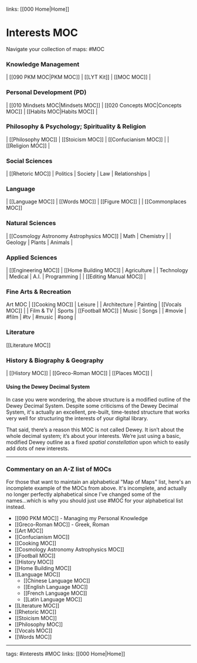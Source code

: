links: [[000 Home|Home]]

# Interests MOC
Navigate your collection of maps: #MOC 

### Knowledge Management
| [[090 PKM MOC|PKM MOC]] | [[LYT Kit]] | [[MOC MOC]] |

### Personal Development (PD)
| [[010 Mindsets MOC|Mindsets MOC]] | [[020 Concepts MOC|Concepts MOC]] | [[Habits MOC|Habits MOC]] |

### Philosophy & Psychology; Spirituality & Religion
| [[Philosophy MOC]] | [[Stoicism MOC]] | [[Confucianism MOC]] |
| [[Religion MOC]] |

### Social Sciences
| [[Rhetoric MOC]] | Politics | Society | Law | Relationships | 

### Language
| [[Language MOC]] | [[Words MOC]] | [[Figure MOC]] |
| [[Commonplaces MOC]]

### Natural Sciences
| [[Cosmology Astronomy Astrophysics MOC]] | Math | Chemistry |
| Geology | Plants | Animals |

### Applied Sciences
| [[Engineering MOC]] | [[Home Building MOC]] | Agriculture |
| Technology | Medical | A.I. | Programming | 
| [[Editing Manual MOC]] |

### Fine Arts & Recreation
Art MOC | [[Cooking MOC]] | Leisure | 
| Architecture | Painting | [[Vocals MOC]] |
| Film & TV | Sports | [[Football MOC]] | Music | Songs |
| #movie | #film | #tv | #music | #song |

### Literature
[[Literature MOC]]

### History & Biography & Geography
| [[History MOC]] | [[Greco-Roman MOC]] 
| [[Places MOC]] | 

#### Using the Dewey Decimal System
In case you were wondering, the above structure is a modified outline of the Dewey Decimal System. Despite some criticisms of the Dewey Decimal System, it's actually an excellent, pre-built, time-tested structure that works very well for structuring the interests of your digital library.

That said, there’s a reason this MOC is not called Dewey. It isn’t about the whole decimal system; it’s about your interests. We’re just using a basic, modified Dewey outline as a fixed *spatial constellation* upon which to easily add dots of new interests.

---
### Commentary on an A-Z list of MOCs
For those that want to maintain an alphabetical "Map of Maps" list, here's an incomplete example of the MOCs from above. It's incomplete, and actually no longer perfectly alphabetical since I've changed some of the names...which is why you should just use #MOC for your alphabetical list instead.

- [[090 PKM MOC]] - Managing my Personal Knowledge
- [[Greco-Roman MOC]] - Greek, Roman
- [[Art MOC]]
- [[Confucianism MOC]]
- [[Cooking MOC]]
- [[Cosmology Astronomy Astrophysics MOC]]
- [[Football MOC]]
- [[History MOC]]
- [[Home Building MOC]]
- [[Language MOC]]
	- [[Chinese Language MOC]]
	- [[English Language MOC]]
	- [[French Language MOC]]
	- [[Latin Language MOC]]
- [[Literature MOC]]
- [[Rhetoric MOC]]
- [[Stoicism MOC]]
- [[Philosophy MOC]]
- [[Vocals MOC]]
- [[Words MOC]]

---
tags: #interests #MOC 
links: [[000 Home|Home]]